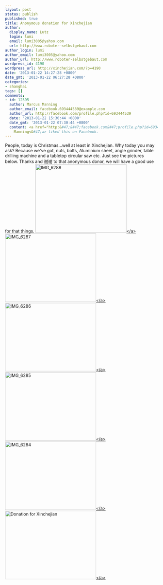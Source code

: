 ```yaml
---
layout: post
status: publish
published: true
title: Anonymous donation for Xinchejian
author:
  display_name: Lutz
  login: lumi
  email: lumi3005@yahoo.com
  url: http://www.roboter-selbstgebaut.com
author_login: lumi
author_email: lumi3005@yahoo.com
author_url: http://www.roboter-selbstgebaut.com
wordpress_id: 4190
wordpress_url: http://xinchejian.com/?p=4190
date: '2013-01-22 14:27:28 +0800'
date_gmt: '2013-01-22 06:27:28 +0800'
categories:
- shanghai
tags: []
comments:
- id: 12395
  author: Marcus Manning
  author_email: facebook.693444539@example.com
  author_url: http://facebook.com/profile.php?id=693444539
  date: '2013-01-22 15:30:44 +0800'
  date_gmt: '2013-01-22 07:30:44 +0800'
  content: <a href="http:&#47;&#47;facebook.com&#47;profile.php?id=693444539" target="_blank">Marcus
    Manning<&#47;a> liked this on Facebook.
---
```

<p>People, today is Christmas...well at least in Xinchejian. Why today you may ask? Because we've got, nuts, bolts, Aluminium sheet, angle grinder, table drilling machine and a tabletop circular saw etc. Just see the pictures below. Thanks and 谢谢 to that anonymous donor, we will have a good use for that things. <a href="http:&#47;&#47;xinchejian.com&#47;2013&#47;01&#47;22&#47;anonymous-donation-for-xinchejian&#47;img_6288&#47;" rel="attachment wp-att-4194"><img class="alignnone size-medium wp-image-4194" alt="IMG_6288" src="http:&#47;&#47;xinchejian.com&#47;wp-content&#47;uploads&#47;2013&#47;01&#47;IMG_6288-300x225.jpg" width="300" height="225" &#47;><&#47;a> <a href="http:&#47;&#47;xinchejian.com&#47;2013&#47;01&#47;22&#47;anonymous-donation-for-xinchejian&#47;img_6287&#47;" rel="attachment wp-att-4193"><img class="alignnone size-medium wp-image-4193" alt="IMG_6287" src="http:&#47;&#47;xinchejian.com&#47;wp-content&#47;uploads&#47;2013&#47;01&#47;IMG_6287-300x225.jpg" width="300" height="225" &#47;><&#47;a> <a href="http:&#47;&#47;xinchejian.com&#47;2013&#47;01&#47;22&#47;anonymous-donation-for-xinchejian&#47;img_6286&#47;" rel="attachment wp-att-4192"><img class="alignnone size-medium wp-image-4192" alt="IMG_6286" src="http:&#47;&#47;xinchejian.com&#47;wp-content&#47;uploads&#47;2013&#47;01&#47;IMG_6286-300x225.jpg" width="300" height="225" &#47;><&#47;a> <a href="http:&#47;&#47;xinchejian.com&#47;2013&#47;01&#47;22&#47;anonymous-donation-for-xinchejian&#47;img_6285&#47;" rel="attachment wp-att-4191"><img class="alignnone size-medium wp-image-4191" alt="IMG_6285" src="http:&#47;&#47;xinchejian.com&#47;wp-content&#47;uploads&#47;2013&#47;01&#47;IMG_6285-300x225.jpg" width="300" height="225" &#47;><&#47;a> <a href="http:&#47;&#47;xinchejian.com&#47;2013&#47;01&#47;22&#47;anonymous-donation-for-xinchejian&#47;img_6284&#47;" rel="attachment wp-att-4189"><img class="alignnone size-medium wp-image-4189" alt="IMG_6284" src="http:&#47;&#47;xinchejian.com&#47;wp-content&#47;uploads&#47;2013&#47;01&#47;IMG_6284-300x225.jpg" width="300" height="225" &#47;><&#47;a> <a href="http:&#47;&#47;xinchejian.com&#47;2013&#47;01&#47;22&#47;anonymous-donation-for-xinchejian&#47;img_6283&#47;" rel="attachment wp-att-4188"><img class="alignnone size-medium wp-image-4188" alt="Donation for Xinchejian" src="http:&#47;&#47;xinchejian.com&#47;wp-content&#47;uploads&#47;2013&#47;01&#47;IMG_6283-300x225.jpg" width="300" height="225" &#47;><&#47;a></p>

